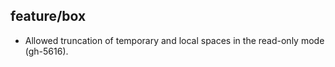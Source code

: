 ## feature/box

* Allowed truncation of temporary and local spaces in the read-only mode
  (gh-5616).
